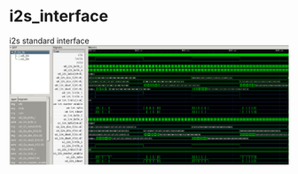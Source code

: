 # i2s_interface
i2s standard interface
![format](https://github.com/BHa2R00/i2s_interface/blob/main/20230811200754_1541x661_scrot.png)
